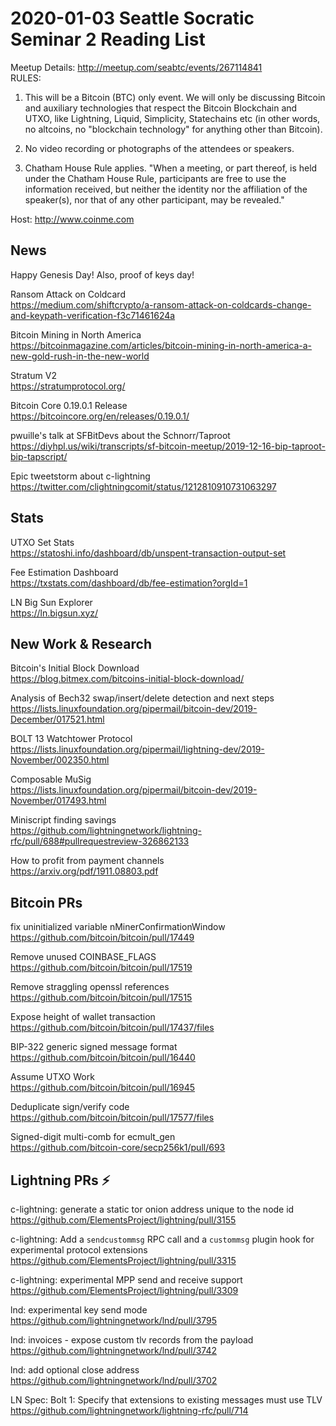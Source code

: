 # 2020-01-03 Seattle Socratic Seminar 2 Reading List

Meetup Details: <http://meetup.com/seabtc/events/267114841>  
RULES:
1. This will be a Bitcoin (BTC) only event. We will only be discussing Bitcoin and auxiliary technologies that respect the Bitcoin Blockchain and UTXO, like Lightning, Liquid, Simplicity, Statechains etc (in other words, no altcoins, no "blockchain technology" for anything other than Bitcoin).

2. No video recording or photographs of the attendees or speakers.

3. Chatham House Rule applies.
"When a meeting, or part thereof, is held under the Chatham House Rule, participants are free to use the information received, but neither the identity nor the affiliation of the speaker(s), nor that of any other participant, may be revealed."

Host: <http://www.coinme.com>


## News

Happy Genesis Day! Also, proof of keys day!

Ransom Attack on Coldcard  
<https://medium.com/shiftcrypto/a-ransom-attack-on-coldcards-change-and-keypath-verification-f3c71461624a>

Bitcoin Mining in North America  
<https://bitcoinmagazine.com/articles/bitcoin-mining-in-north-america-a-new-gold-rush-in-the-new-world>

Stratum V2  
<https://stratumprotocol.org/>

Bitcoin Core 0.19.0.1 Release  
<https://bitcoincore.org/en/releases/0.19.0.1/>

pwuille's talk at SFBitDevs about the Schnorr/Taproot
<https://diyhpl.us/wiki/transcripts/sf-bitcoin-meetup/2019-12-16-bip-taproot-bip-tapscript/>

Epic tweetstorm about c-lightning
https://twitter.com/clightningcomit/status/1212810910731063297


## Stats

UTXO Set Stats  
<https://statoshi.info/dashboard/db/unspent-transaction-output-set>

Fee Estimation Dashboard  
<https://txstats.com/dashboard/db/fee-estimation?orgId=1>

LN Big Sun Explorer  
<https://ln.bigsun.xyz/>


## New Work & Research

Bitcoin's Initial Block Download  
<https://blog.bitmex.com/bitcoins-initial-block-download/>

Analysis of Bech32 swap/insert/delete detection and next steps
<https://lists.linuxfoundation.org/pipermail/bitcoin-dev/2019-December/017521.html>

BOLT 13 Watchtower Protocol  
<https://lists.linuxfoundation.org/pipermail/lightning-dev/2019-November/002350.html>

Composable MuSig  
<https://lists.linuxfoundation.org/pipermail/bitcoin-dev/2019-November/017493.html>

Miniscript finding savings  
<https://github.com/lightningnetwork/lightning-rfc/pull/688#pullrequestreview-326862133>

How to profit from payment channels  
<https://arxiv.org/pdf/1911.08803.pdf>


## Bitcoin PRs

fix uninitialized variable nMinerConfirmationWindow  
<https://github.com/bitcoin/bitcoin/pull/17449>

Remove unused COINBASE_FLAGS  
<https://github.com/bitcoin/bitcoin/pull/17519>

Remove straggling openssl references  
<https://github.com/bitcoin/bitcoin/pull/17515>

Expose height of wallet transaction  
<https://github.com/bitcoin/bitcoin/pull/17437/files>

BIP-322 generic signed message format  
<https://github.com/bitcoin/bitcoin/pull/16440>

Assume UTXO Work  
<https://github.com/bitcoin/bitcoin/pull/16945>

Deduplicate sign/verify code  
<https://github.com/bitcoin/bitcoin/pull/17577/files>

Signed-digit multi-comb for ecmult_gen  
<https://github.com/bitcoin-core/secp256k1/pull/693>


## Lightning PRs ⚡

c-lightning: generate a static tor onion address unique to the node id  
<https://github.com/ElementsProject/lightning/pull/3155>

c-lightning: Add a `sendcustommsg` RPC call and a `custommsg` plugin hook for experimental protocol extensions  
<https://github.com/ElementsProject/lightning/pull/3315>

c-lightning: experimental MPP send and receive support  
<https://github.com/ElementsProject/lightning/pull/3309>

lnd: experimental key send mode  
<https://github.com/lightningnetwork/lnd/pull/3795>

lnd: invoices - expose custom tlv records from the payload  
<https://github.com/lightningnetwork/lnd/pull/3742>

lnd: add optional close address  
<https://github.com/lightningnetwork/lnd/pull/3702>

LN Spec: Bolt 1: Specify that extensions to existing messages must use TLV  
<https://github.com/lightningnetwork/lightning-rfc/pull/714>


